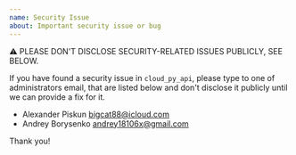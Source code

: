 ```yaml
---
name: Security Issue
about: Important security issue or bug
---
```


⚠ PLEASE DON'T DISCLOSE SECURITY-RELATED ISSUES PUBLICLY, SEE BELOW.

If you have found a security issue in `cloud_py_api`, please type to one of administrators
email, that are listed below and don't disclose it publicly until we can provide a fix for it.

- Alexander Piskun <bigcat88@icloud.com>
- Andrey Borysenko <andrey18106x@gmail.com>

Thank you!
